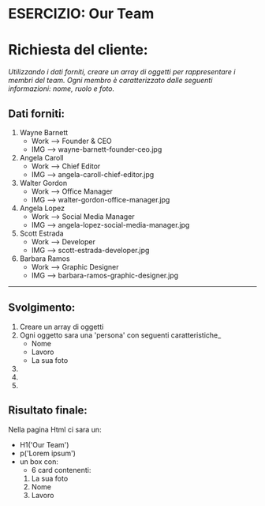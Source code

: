ESERCIZIO: Our Team
===
# Richiesta del cliente:
*Utilizzando i dati forniti, creare un array di oggetti per rappresentare i membri del team.
Ogni membro è caratterizzato dalle seguenti informazioni: nome, ruolo e foto.*

## Dati forniti:
1. Wayne Barnett
    - Work -->	Founder & CEO
    -	IMG --> wayne-barnett-founder-ceo.jpg
1. Angela Caroll
    - Work -->	Chief Editor
    - IMG --> angela-caroll-chief-editor.jpg
1. Walter Gordon
    - Work -->	Office Manager
    - IMG --> walter-gordon-office-manager.jpg
1. Angela Lopez
    - Work -->	Social Media Manager
   -	IMG --> angela-lopez-social-media-manager.jpg
1. Scott Estrada
    - Work -->	Developer	
    - IMG --> scott-estrada-developer.jpg
1. Barbara Ramos
    - Work -->	Graphic Designer
    -	IMG --> barbara-ramos-graphic-designer.jpg
----------------------------------------------------------------
## Svolgimento:

1. Creare un array di oggetti 
1. Ogni oggetto sara una 'persona' con seguenti caratteristiche_
    - Nome
    - Lavoro
    - La sua foto
1. 
1. 
1. 


## Risultato finale:
Nella pagina Html ci sara un:
- H1('Our Team')
- p('Lorem ipsum')
- un box con:
  - 6 card contenenti:
  1. La sua foto
  1. Nome
  1. Lavoro